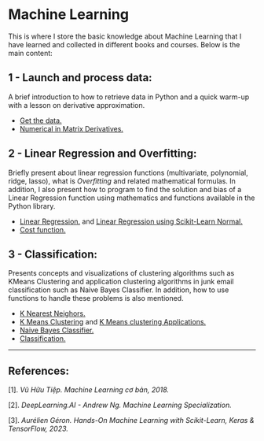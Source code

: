 # Machine Learning

This is where I store the basic knowledge about Machine Learning that I have learned and collected in different books and courses. Below is the main content:

## 1 - Launch and process data:

A brief introduction to how to retrieve data in Python and a quick warm-up with a lesson on derivative approximation.

+ [Get the data.](https://github.com/letruongzzio/Machine-Learning/blob/main/1%20-%20Launch%20and%20process%20data/Get%20the%20data.ipynb)
+ [Numerical in Matrix Derivatives.](https://github.com/letruongzzio/Machine-Learning/blob/main/1%20-%20Launch%20and%20process%20data/Numerical_in_Matrix_Derivatives.ipynb)

## 2 - Linear Regression and Overfitting:

Briefly present about linear regression functions (multivariate, polynomial, ridge, lasso), what is *Overfitting* and related mathematical formulas. In addition, I also present how to program to find the solution and bias of a Linear Regression function using mathematics and functions available in the Python library.

+ [Linear Regression.](https://github.com/letruongzzio/Machine-Learning/blob/main/2%20-%20Linear%20Regression%20and%20Overfitting/Linear%20Regression.ipynb) and [Linear Regression using Scikit-Learn Normal.](https://github.com/letruongzzio/Machine-Learning/blob/main/2%20-%20Linear%20Regression%20and%20Overfitting/Linear%20Regression%20using%20Scikit-Learn%20Normal.ipynb)
+ [Cost function.](https://github.com/letruongzzio/Machine-Learning/blob/main/2%20-%20Linear%20Regression%20and%20Overfitting/Cost%20Function.ipynb)

## 3 - Classification:

Presents concepts and visualizations of clustering algorithms such as KMeans Clustering and application clustering algorithms in junk email classification such as Naive Bayes Classifier. In addition, how to use functions to handle these problems is also mentioned.

+ [K Nearest Neighors.](https://github.com/letruongzzio/Machine-Learning/blob/main/3%20-%20Classification/K_Nearest_Neighbors.ipynb)
+ [K Means Clustering](https://github.com/letruongzzio/Machine-Learning/blob/main/3%20-%20Classification/K_means_clustering.ipynb) and [K Means clustering Applications.](https://github.com/letruongzzio/Machine-Learning/blob/main/3%20-%20Classification/K-means%20clustering%20Applications.ipynb)
+ [Naive Bayes Classifier.](https://github.com/letruongzzio/Machine-Learning/blob/main/3%20-%20Classification/Naive%20Bayes%20Classifier.ipynb)
+ [Classification.](https://github.com/letruongzzio/Machine-Learning/blob/main/3%20-%20Classification/Classification.ipynb)

___
## **References:**

$[1].$ *Vũ Hữu Tiệp. Machine Learning cơ bản, 2018.*

$[2].$ *DeepLearning.AI - Andrew Ng. Machine Learning Specialization.*

$[3].$ *Aurélien Géron. Hands-On Machine Learning with Scikit-Learn, Keras & TensorFlow, 2023.*
